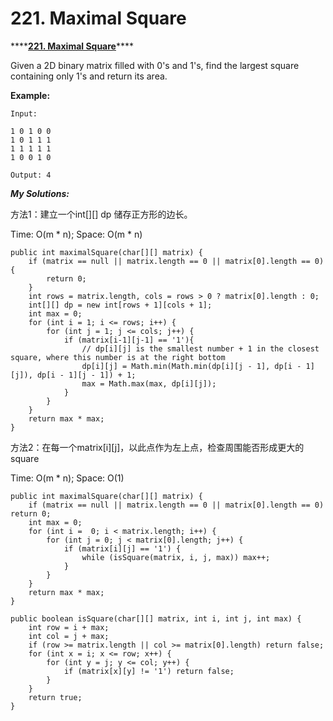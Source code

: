 # 221. Maximal Square

\*\*\*\*[**221. Maximal Square**](https://leetcode.com/problems/maximal-square/)\*\*\*\*

Given a 2D binary matrix filled with 0's and 1's, find the largest square containing only 1's and return its area.

**Example:**

```text
Input: 

1 0 1 0 0
1 0 1 1 1
1 1 1 1 1
1 0 0 1 0

Output: 4
```

_**My Solutions:**_

方法1：建立一个int\[\]\[\] dp 储存正方形的边长。

Time: O\(m \* n\); Space: O\(m \* n\)

```text
public int maximalSquare(char[][] matrix) {
    if (matrix == null || matrix.length == 0 || matrix[0].length == 0) {
        return 0;
    }
    int rows = matrix.length, cols = rows > 0 ? matrix[0].length : 0;
    int[][] dp = new int[rows + 1][cols + 1];
    int max = 0;
    for (int i = 1; i <= rows; i++) {
        for (int j = 1; j <= cols; j++) {
            if (matrix[i-1][j-1] == '1'){
                // dp[i][j] is the smallest number + 1 in the closest square, where this number is at the right bottom
                dp[i][j] = Math.min(Math.min(dp[i][j - 1], dp[i - 1][j]), dp[i - 1][j - 1]) + 1;
                max = Math.max(max, dp[i][j]);
            }
        }
    }
    return max * max;
}
```

方法2：在每一个matrix\[i\]\[j\]，以此点作为左上点，检查周围能否形成更大的square

Time: O\(m \* n\); Space: O\(1\)

```text
public int maximalSquare(char[][] matrix) {
    if (matrix == null || matrix.length == 0 || matrix[0].length == 0) return 0;
    int max = 0;
    for (int i =  0; i < matrix.length; i++) {
        for (int j = 0; j < matrix[0].length; j++) {
            if (matrix[i][j] == '1') {
                while (isSquare(matrix, i, j, max)) max++;
            }
        }
    }
    return max * max;
}

public boolean isSquare(char[][] matrix, int i, int j, int max) {
    int row = i + max;
    int col = j + max;
    if (row >= matrix.length || col >= matrix[0].length) return false;
    for (int x = i; x <= row; x++) {
        for (int y = j; y <= col; y++) {
            if (matrix[x][y] != '1') return false;
        }
    }
    return true;
}
```

